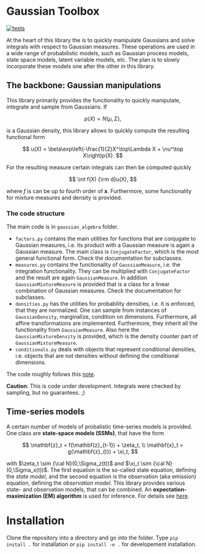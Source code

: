 # Gaussian Toolbox

[![tests](https://github.com//christiando/gaussian-toolbox/actions/workflows/python-app.yml/badge.svg)](https://github.com//christiando/gaussian-toolbox/actions/workflows/python-app.yml)

At the heart of this library the is to quickly manipulate Gaussians and solve integrals with respect to Gaussian measures. These operations are used in a wide range of probabilistic models, such as Gaussian process models, state space models, latent variable models, etc. The plan is to slowly incorporate these models one after the other in this library.

## The backbone: Gaussian manipulations

This library primarily provides the functionality to quickly manipulate, integrate and sample from Gaussians. If 

$$
p(X) = N(\mu, \Sigma),
$$

is a Gaussian density, this library allows to quickly compute the resulting functional form

$$
u(X) = \beta\exp\left(-\frac{1}{2}X^\top\Lambda X + \nu^\top X\right)p(X).
$$

For the resulting measure certain integrals can then be computed quickly

$$
\int f(X) {\rm d}u(X),
$$

where $f$ is can be up to fourth order of $\mathbf{x}$. Furthermore, some functionality for mixture measures and density is provided.

### The code structure

The main code is in `gaussian_algebra` folder. 

+ `factors.py` contains the main utilities for functions that are conjugate to Gaussian measures, i.e. its product with a Gaussian measure is again a Gaussian measure. The main class is `ConjugateFactor`, which is the most general functional form. Check the documentation for subclasses.
+ `measures.py` contains the functionality of `GaussianMeasure`, i.e. the integration functionality. They can be multiplied with `ConjugateFactor` and the result are again `GaussianMeasure`. In addition `GaussianMixtureMeasure` is provided that is a class for a linear combination of Gaussian measures. Check the documentation for subclasses.
+ `densities.py` has the utilities for probability densities, i.e. it is enforced, that they are normalized. One can sample from instances of `GaussianDensity`, marginalize, condition on dimensions. Furthermore, all affine transformations are implemented. Furthermore, they inherit all the functionality from `GaussianMeasure`. Also here the `GaussianMixtureDensity` is provided, which is the density counter part of `GaussianMixtureMeasure`.
+ `conditionals.py` deals with objects that represent conditional densities, i.e. objects that are not densities without defining the conditional dimensions.

The code roughly follows this [note](http://users.isy.liu.se/en/rt/schon/Publications/SchonL2011.pdf).

__Caution__: This is code under development. Integrals were checked by sampling, but no guarantees. ;)

## Time-series models

A certain number of models of probalistic time-series models is provided. One class are __state-space models (SSMs)__, that have the form

$$
\mathbf{z}_t = f(\mathbf{z}_{t-1}) + \zeta_t, \\
\mathbf{x}_t = g(\mathbf{z}_{t}) + \xi_t, 
$$

with $\zeta_t \sim {\cal N}(0,\Sigma_z(t))$ and $\xi_t \sim {\cal N}(0,\Sigma_x(t))$. The first equation is the so-called state equation, defining the _state model_, and the second equation  is the observation (aka emission) equation, defining the _observation model_. This library provides various state- and observation models, that can be combined. An __expectation-maximization (EM) algorithm__ is used for inference. For details see [here](timeseries_jax/README_timeseries.md).

# Installation

Clone the repository into a directory and go into the folder. Type `pip install .` for installation or `pip install -e .` for developement installation.
